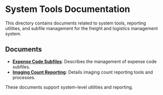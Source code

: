 # System Tools Documentation

This directory contains documents related to system tools, reporting utilities, and subfile management for the freight and logistics management system.

## Documents

- **[Expense Code Subfiles](./Expense%20Code%20Subfiles.md)**: Describes the management of expense code subfiles.
- **[Imaging Count Reporting](./Imaging%20Count%20Reporting.md)**: Details imaging count reporting tools and processes.

These documents support system-level utilities and reporting. 